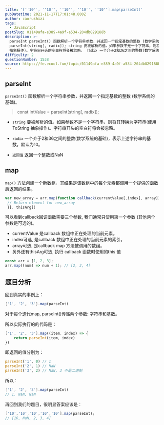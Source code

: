 ```yaml
---
title: '[''10'', ''10'', ''10'', ''10'', ''10''].map(parseInt)'
pubDatetime: 2021-11-17T17:01:48.000Z
author: caorushizi
tags:
  - JavaScript
postSlug: 01149afa-e389-4a9f-a534-204db829188b
description: >-
  parseInt parseInt() 函数解析一个字符串参数，并返回一个指定基数的整数 (数学系统的基础)。 const intValue =
  parseInt(string[, radix]); string 要被解析的值。如果参数不是一个字符串，则将其转换为字符串(使用 ToString
  抽象操作)。字符串开头的空白符将会被忽略。 radix 一个介于2和36之间的整数(数学系统的基础)，表
difficulty: 2
questionNumber: 1538
source: https://fe.ecool.fun/topic/01149afa-e389-4a9f-a534-204db829188b
---
```


## parseInt

`parseInt()` 函数解析一个字符串参数，并返回一个指定基数的整数 (数学系统的基础)。

> const intValue = parseInt(string[, radix]);

* `string` 要被解析的值。如果参数不是一个字符串，则将其转换为字符串(使用 ToString 抽象操作)。字符串开头的空白符将会被忽略。

* `radix` 一个介于2和36之间的整数(数学系统的基础)，表示上述字符串的基数。默认为10。

* `返回值` 返回一个整数或NaN

## map 

`map()` 方法创建一个新数组，其结果是该数组中的每个元素都调用一个提供的函数后返回的结果。

```js
var new_array = arr.map(function callback(currentValue[,index[, array]]) {
 // Return element for new_array
 }[, thisArg])
```

可以看到callback回调函数需要三个参数, 我们通常只使用第一个参数 (其他两个参数是可选的)。

* currentValue 是callback 数组中正在处理的当前元素。
* index可选, 是callback 数组中正在处理的当前元素的索引。
* array可选, 是callback map 方法被调用的数组。
* 另外还有thisArg可选, 执行 callback 函数时使用的this 值

```js
const arr = [1, 2, 3];
arr.map((num) => num + 1); // [2, 3, 4]
```

## 题目分析

回到真实的事例上：
```js
['1', '2', '3'].map(parseInt)
```

对于每个迭代map, parseInt()传递两个参数: 字符串和基数。

所以实际执行的的代码是：

```js
['1', '2', '3'].map((item, index) => {
    return parseInt(item, index)
})
```

即返回的值分别为：

```js
parseInt('1', 0) // 1
parseInt('2', 1) // NaN
parseInt('3', 2) // NaN, 3 不是二进制
```

所以：

```js
['1', '2', '3'].map(parseInt)
// 1, NaN, NaN
```

再回到我们的题目，很明显答案应该是：

```js
['10','10','10','10','10'].map(parseInt);
// [10, NaN, 2, 3, 4]
```



